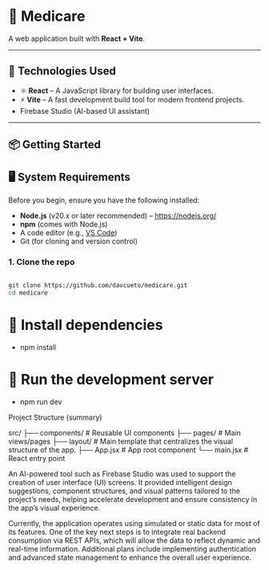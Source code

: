 # 🚀 Medicare

A web application built with **React + Vite**.

---

## 🧰 Technologies Used

- ⚛️ **React** – A JavaScript library for building user interfaces.
- ⚡ **Vite** – A fast development build tool for modern frontend projects.
- Firebase Studio (AI-based UI assistant)

---

## 📦 Getting Started

## 🖥️ System Requirements

Before you begin, ensure you have the following installed:

- **Node.js** (v20.x or later recommended) – https://nodejs.org/
- **npm** (comes with Node.js)
- A code editor (e.g., [VS Code](https://code.visualstudio.com/))
- Git (for cloning and version control)

### 1. Clone the repo

```bash

git clone https://github.com/davcueto/medicare.git
cd medicare

```
# 🚀 Install dependencies
  - npm install

# 🚀 Run the development server
  - npm run dev

Project Structure (summary)

src/
├── components/       # Reusable UI components
├── pages/            # Main views/pages
├── layout/           # Main template that centralizes the visual structure of the app.
├── App.jsx           # App root component
└── main.jsx          # React entry point




An AI-powered tool such as Firebase Studio was used to support the creation of user interface (UI) screens. It provided intelligent design suggestions, component structures, and visual patterns tailored to the project’s needs, helping accelerate development and ensure consistency in the app’s visual experience.

Currently, the application operates using simulated or static data for most of its features. One of the key next steps is to integrate real backend consumption via REST APIs, which will allow the data to reflect dynamic and real-time information. Additional plans include implementing authentication and advanced state management to enhance the overall user experience.


